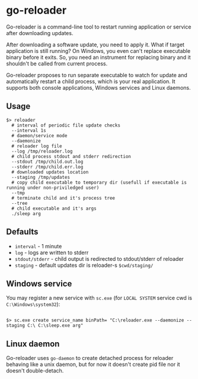 go-reloader
===========

Go-reloader is a command-line tool to restart running application or service after downloading updates.

After downloading a software update, you need to apply it. What if target application is still running? 
On Windows, you even can't replace executable binary before it exits. So, you need an instrument for replacing 
binary and it shouldn't be called from current process.

Go-reloader proposes to run separate executable to watch for update and automatically restart a child process, which is 
your real application. It supports both console applications, Windows services and Linux daemons.

Usage
-----

```shell script
$> reloader
  # interval of periodic file update checks
  --interval 1s
  # daemon/service mode
  --daemonize
  # reloader log file
  --log /tmp/reloader.log
  # child process stdout and stderr redirection
  --stdout /tmp/child.out.log
  --stderr /tmp/child.err.log
  # downloaded updates location
  --staging /tmp/updates
  # copy child executable to temporary dir (usefull if executable is running under non-priviledged user)
  --tmp
  # terminate child and it's process tree
  --tree
  # child executable and it's args
  ./sleep arg
```

Defaults
--------

* `interval` - 1 minute
* `log` - logs are written to stderr
* `stdout/stderr` - child output is redirected to stdout/stderr of reloader
* `staging` - default updates dir is reloader-s `$cwd/staging/`

Windows service
---------------

You may register a new service with `sc.exe` (for `LOCAL SYSTEM` service cwd is `C:\Windows\system32`):

```shell script

$> sc.exe create service_name binPath= "C:\reloader.exe --daemonize --staging C:\ C:\sleep.exe arg"
```

Linux daemon
------------

Go-reloader uses `go-daemon` to create detached process for reloader behaving like a unix daemon, but for now it doesn't
create pid file nor it doesn't double-detach.
